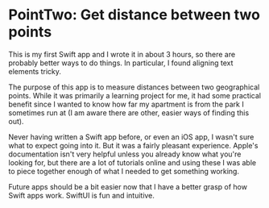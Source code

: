 # PointTwo: Get distance between two points

This is my first Swift app and I wrote it in about 3 hours, so there are
probably better ways to do things. In particular, I found aligning text elements
tricky.

The purpose of this app is to measure distances between two geographical points.
While it was primarily a learning project for me, it had some practical benefit
since I wanted to know how far my apartment is from the park I sometimes run
at (I am aware there are other, easier ways of finding this out).

Never having written a Swift app before, or even an iOS app, I wasn't sure what
to expect going into it. But it was a fairly pleasant experience. Apple's
documentation isn't very helpful unless you already know what you're looking
for, but there are a lot of tutorials online and using these I was able to piece
together enough of what I needed to get something working.

Future apps should be a bit easier now that I have a better grasp of how Swift
apps work. SwiftUI is fun and intuitive.


